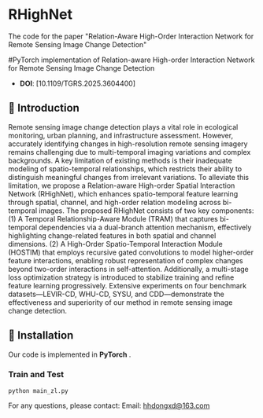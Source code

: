 # RHighNet
The code for the paper "Relation-Aware High-Order Interaction Network for Remote Sensing Image Change Detection"

#PyTorch implementation of Relation-aware High-order Interaction Network for Remote Sensing Image Change Detection
- **DOI**: [10.1109/TGRS.2025.3604400]

## 📝 Introduction
Remote sensing image change detection plays a vital role in ecological monitoring, urban planning, and infrastructure assessment. However, accurately identifying changes in high-resolution remote sensing imagery remains challenging due to multi-temporal imaging variations and complex backgrounds. A key limitation of existing methods is their inadequate modeling of spatio-temporal relationships, which restricts their ability to distinguish meaningful changes from irrelevant variations. To alleviate  this limitation, we propose a Relation-aware High-order Spatial Interaction Network (RHighNet), which enhances spatio-temporal feature learning through spatial, channel, and high-order relation modeling across bi-temporal images.
The proposed RHighNet consists of two key components: (1) A Temporal Relationship-Aware Module (TRAM) that captures bi-temporal dependencies via a dual-branch attention mechanism, effectively highlighting change-related features in both spatial and channel dimensions. (2) A High-Order Spatio-Temporal Interaction Module (HOSTIM) that employs recursive gated convolutions to model higher-order feature interactions, enabling robust representation of complex changes beyond two-order interactions in self-attention. Additionally, a multi-stage loss optimization strategy is introduced to stabilize training and refine feature learning progressively.
Extensive experiments on four benchmark datasets—LEVIR-CD, WHU-CD, SYSU, and CDD—demonstrate the effectiveness and superiority of our method in remote sensing image change detection.

## 🚀 Installation
Our code is implemented in **PyTorch** .

### Train and Test
```
python main_zl.py
```

For any questions, please contact: Email: hhdongxd@163.com
